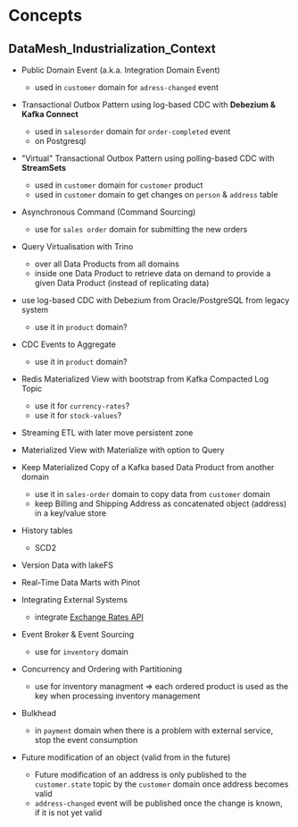 # Concepts 

## DataMesh_Industrialization_Context

  * Public Domain Event (a.k.a. Integration Domain Event)
    * used in `customer` domain for `adress-changed` event 

  * Transactional Outbox Pattern using log-based CDC with **Debezium & Kafka Connect**
    * used in `salesorder` domain for `order-completed` event 
    * on Postgresql

  * "Virtual" Transactional Outbox Pattern using polling-based CDC with **StreamSets**
    * used in `customer` domain for `customer` product 
    * used in `customer` domain to get changes on `person` & `address` table

  * Asynchronous Command (Command Sourcing)
    * use for `sales order` domain for submitting the new orders   


  * Query Virtualisation with Trino
    * over all Data Products from all domains
    * inside one Data Product to retrieve data on demand to provide a given Data Product (instead of replicating data) 

  * use log-based CDC with Debezium from Oracle/PostgreSQL from legacy system
    * use it in `product` domain? 
 
  * CDC Events to Aggregate
    * use it in `product` domain? 

  * Redis Materialized View with bootstrap from Kafka Compacted Log Topic
    * use it for `currency-rates`?
    * use it for `stock-values`? 

    
  * Streaming ETL with later move persistent zone
 
     
  * Materialized View with Materialize with option to Query
  
  * Keep Materialized Copy of a Kafka based Data Product from another domain
    * use it in `sales-order` domain to copy data from `customer` domain
    * keep Billing and Shipping Address as concatenated object (address) in a key/value store 
  

  * History tables
    * SCD2 
  * Version Data with lakeFS
  * Real-Time Data Marts with Pinot

  * Integrating External Systems
    * integrate [Exchange Rates API](https://exchangeratesapi.io/)

  * Event Broker & Event Sourcing
    * use for `inventory` domain

  * Concurrency and Ordering with Partitioning
    * use for inventory managment => each ordered product is used as the key when processing inventory management 
  
  * Bulkhead 
    * in `payment` domain when there is a problem with external service, stop the event consumption 

  * Future modification of an object (valid from in the future)
    * Future modification of an address is only published to the `customer.state` topic by the `customer` domain once address becomes valid
    * `address-changed` event will be published once the change is known, if it is not yet valid

